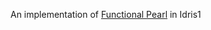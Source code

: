An implementation of [Functional Pearl](https://www.cs.tufts.edu/~nr/cs257/archive/conor-mcbride/epigram-pearl.pdf) in Idris1
